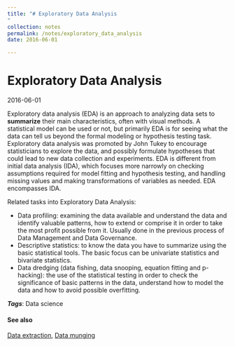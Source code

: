 ```yaml
---
title: "# Exploratory Data Analysis
"
collection: notes
permalink: /notes/exploratory_data_analysis
date: 2016-06-01

---
```


# Exploratory Data Analysis

2016-06-01

Exploratory data analysis (EDA) is an approach to analyzing data sets to **summarize** their main characteristics, often with visual methods. A statistical model can be used or not, but primarily EDA is for seeing what the data can tell us beyond the formal modeling or hypothesis testing task. Exploratory data analysis was promoted by John Tukey to encourage statisticians to explore the data, and possibly formulate hypotheses that could lead to new data collection and experiments. EDA is different from initial data analysis (IDA), which focuses more narrowly on checking assumptions required for model fitting and hypothesis testing, and handling missing values and making transformations of variables as needed. EDA encompasses IDA.

Related tasks into Exploratory Data Analysis:
* Data profiling: examining the data available and understand the data and identify valuable patterns, how to extend or comprise it in order to take the most profit possible from it. Usually done in the previous process of Data Management and Data Governance.
* Descriptive statistics: to know the data you have to summarize using the basic statistical tools. The basic focus can be univariate statistics and bivariate statistics.
* Data dredging (data fishing, data snooping, equation fitting and p-hacking): the use of the statistical testing in order to check the significance of basic patterns in the data, understand how to model the data and how to avoid possible overfitting.

***Tags***: Data science

#### See also
[Data extraction](/notes/data_extraction), [Data munging](/notes/data_munging)





